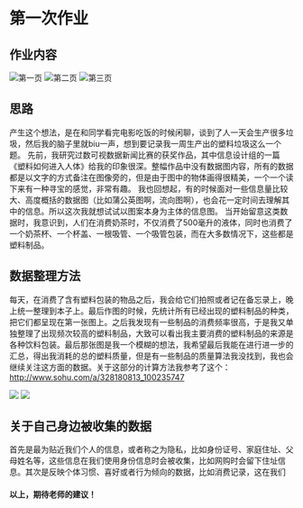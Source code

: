 # 第一次作业 #
## 作业内容 ##
![第一页](https://github.com/Chenyu-Li008/Homework/blob/master/%E6%95%B0%E5%8F%AF%E8%A7%86%E4%BD%9C%E4%B8%9A1.jpg)
![第二页](https://github.com/Chenyu-Li008/Homework/blob/master/%E4%BD%9C%E4%B8%9A2.jpg)
![第三页](https://github.com/Chenyu-Li008/Homework/blob/master/%E4%BD%9C%E4%B8%9A3.jpg)
## 思路 ##
产生这个想法，是在和同学看完电影吃饭的时候闲聊，谈到了人一天会生产很多垃圾，然后我的脑子里就biu一声，想到要记录我一周生产出的塑料垃圾这么一个题。
先前，我研究过数可视数据新闻比赛的获奖作品，其中信息设计组的一篇《塑料如何进入人体》给我的印象很深。整幅作品中没有数据图内容，所有的数据都是以文字的方式备注在图像旁的，但是由于图中的物体画得很精美，一个一个读下来有一种寻宝的感觉，非常有趣。
我也回想起，有的时候面对一些信息量比较大、高度概括的数据图（比如蒲公英图啊，流向图啊），也会花一定时间去理解其中的信息。所以这次我就想试试以图案本身为主体的信息图。
当开始留意这类数据时，我意识到，人们在消费奶茶时，不仅消费了500毫升的液体，同时也消费了一个奶茶杯、一个杯盖、一根吸管、一个吸管包装，而在大多数情况下，这些都是塑料制品。
## 数据整理方法 ##
每天，在消费了含有塑料包装的物品之后，我会给它们拍照或者记在备忘录上，晚上统一整理到本子上。最后作图的时候，先统计所有已经出现的塑料制品的种类，把它们都呈现在第一张图上。之后我发现有一些制品的消费频率很高，于是我又单独整理了出现频次较高的塑料制品，大致可以看出我主要消费的塑料制品的来源是各种饮料包装。最后那张图是我一个模糊的想法，我希望最后我能在进行进一步的汇总，得出我消耗的总的塑料质量，但是有一些制品的质量算法我没找到，我也会继续关注这方面的数据。关于这部分的计算方法我参考了这个：http://www.sohu.com/a/328180813_100235747
    
![](https://github.com/Chenyu-Li008/Homework/blob/master/%E6%95%B0%E6%8D%AE%E8%AE%B0%E5%BD%951.jpg)
![](https://github.com/Chenyu-Li008/Homework/blob/master/%E6%95%B0%E6%8D%AE%E8%AE%B0%E5%BD%953.jpg)

## 关于自己身边被收集的数据 ##
首先是最为贴近我们个人的信息，或者称之为隐私，比如身份证号、家庭住址、父母姓名等，这些信息在我们使用身份信息时会被收集，比如网购时会留下住址信息。其次是反映个体习惯、喜好或者行为倾向的数据，比如消费记录，这在我们

#### 以上，期待老师的建议！ ####
